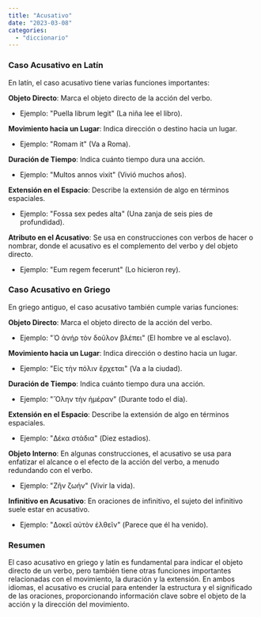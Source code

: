 ```yaml
---
title: "Acusativo"
date: "2023-03-08"
categories: 
  - "diccionario"
---
```


### Caso Acusativo en Latín

En latín, el caso acusativo tiene varias funciones importantes:

**Objeto Directo**: Marca el objeto directo de la acción del verbo.

- Ejemplo: "Puella librum legit" (La niña lee el libro).

**Movimiento hacia un Lugar**: Indica dirección o destino hacia un lugar.

- Ejemplo: "Romam it" (Va a Roma).

**Duración de Tiempo**: Indica cuánto tiempo dura una acción.

- Ejemplo: "Multos annos vixit" (Vivió muchos años).

**Extensión en el Espacio**: Describe la extensión de algo en términos espaciales.

- Ejemplo: "Fossa sex pedes alta" (Una zanja de seis pies de profundidad).

**Atributo en el Acusativo**: Se usa en construcciones con verbos de hacer o nombrar, donde el acusativo es el complemento del verbo y del objeto directo.

- Ejemplo: "Eum regem fecerunt" (Lo hicieron rey).

### Caso Acusativo en Griego

En griego antiguo, el caso acusativo también cumple varias funciones:

**Objeto Directo**: Marca el objeto directo de la acción del verbo.

- Ejemplo: "Ὁ ἀνήρ τὸν δοῦλον βλέπει" (El hombre ve al esclavo).

**Movimiento hacia un Lugar**: Indica dirección o destino hacia un lugar.

- Ejemplo: "Εἰς τὴν πόλιν ἔρχεται" (Va a la ciudad).

**Duración de Tiempo**: Indica cuánto tiempo dura una acción.

- Ejemplo: "Ὅλην τὴν ἡμέραν" (Durante todo el día).

**Extensión en el Espacio**: Describe la extensión de algo en términos espaciales.

- Ejemplo: "Δέκα στάδια" (Diez estadios).

**Objeto Interno**: En algunas construcciones, el acusativo se usa para enfatizar el alcance o el efecto de la acción del verbo, a menudo redundando con el verbo.

- Ejemplo: "Ζῆν ζωήν" (Vivir la vida).

**Infinitivo en Acusativo**: En oraciones de infinitivo, el sujeto del infinitivo suele estar en acusativo.

- Ejemplo: "Δοκεῖ αὐτὸν ἐλθεῖν" (Parece que él ha venido).

### Resumen

El caso acusativo en griego y latín es fundamental para indicar el objeto directo de un verbo, pero también tiene otras funciones importantes relacionadas con el movimiento, la duración y la extensión. En ambos idiomas, el acusativo es crucial para entender la estructura y el significado de las oraciones, proporcionando información clave sobre el objeto de la acción y la dirección del movimiento.
